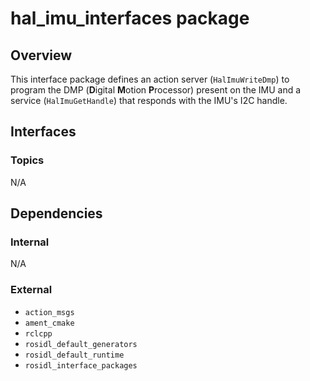 # hal_imu_interfaces package

## Overview

This interface package defines an action server (`HalImuWriteDmp`) to program the DMP (**D**igital **M**otion **P**rocessor) present on the IMU and a service (`HalImuGetHandle`) that responds with the IMU's I2C handle.

## Interfaces

### Topics

N/A

## Dependencies

### Internal

N/A

### External

- `action_msgs`
- `ament_cmake`
- `rclcpp`
- `rosidl_default_generators`
- `rosidl_default_runtime`
- `rosidl_interface_packages`
